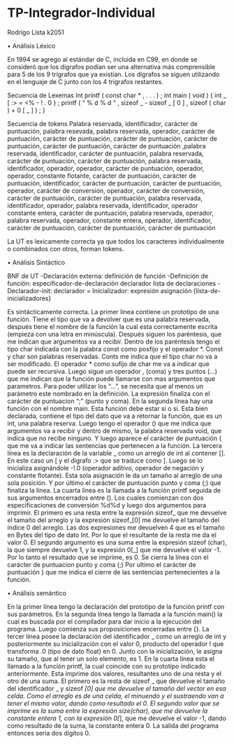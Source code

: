 # TP-Integrador-Individual
Rodrigo Lista k2051


•	Análisis Léxico

En 1994 se agrego al  estándar de C, incluida en C99, en donde se consideró que los dígrafos podían ser una alternativa más comprensible para 5 de los 9 trígrafos que ya existían. Los dígrafos se siguen utilizando en el lenguaje de C junto con los 4 trigrafos restantes.

Secuencia de Lexemas
Int    printf    (    const    char    *    ,    .    .     .     )     ;     int     main    (    void     )    {    int   _    [     :>    =    <%   -   !    .   0   }    ;    printf     (   “   %  d     %   d  “   ,   sizeof      _      -    sizeof   _   [    0     ]    ,    sizeof   (   char    )    +    0   [  _    ]    )    ;     }   

  Secuencia de tokens
Palabra reservada, identificador, carácter de puntuación,  palabra resevada, palabra reservada, operador, carácter de puntuación, carácter de puntuación, carácter de puntuación, carácter de puntuación, carácter de puntuación, carácter de puntuación ,palabra reservada, identificador, carácter de puntuación, palabra reservada, carácter de puntuación, carácter de puntuación, palabra reservada, identificador, operador, operador, carácter de puntuación, operador, operador, constante flotante, carácter de puntuación, carácter de puntuación, identificador, carácter de puntuación, carácter de puntuación, operador, carácter de conversión, operador, carácter de conversión, carácter de puntuación, carácter de puntuación, palabra reservada, identificador, operador, palabra reservada, identificador, operador constante entera, carácter de puntuación, palabra reservada, operador, palabra reservada, operador, constante entera, operador, identificador, carácter de puntuación, carácter de puntuación, carácter de puntuación

La UT es lexicamente correcta ya que todos los caracteres individualmente o combinados con otros, forman tokens.


•	Análisis Sintáctico

BNF de UT
-Declaración externa: definición de función
-Definición de función: especificador-de-declaración  declarador  lista de declaraciones
-Declarador-init:   declarador = Inicializador: expresión asignación    {lista-de-inicializadores}




Es sintácticamente correcta.
La primer linea contiene un prototipo de una función. Tiene el tipo que va a devolver que es una palabra reservada, después tiene el nombre de la función la cual esta correctamente escrita (empieza con una letra en minúscula). Después siguen los paréntesis, que me indican que argumentos va a recibir. Dentro de los paréntesis tengo el tipo char indicada con la palabra const como posfijo y el operador *. Const y char son palabras reservadas. Conts me indica que el tipo char no va a ser modificado. El operador * como sufijo de char me va a indicar que puede ser recursiva. Luego sigue un operador , (coma) y tres puntos (…) que me indican que la función puede llamarse con mas argumentos que parametros. Para poder utilizar los “…”, se necesita que al menos un parámetro este nombrado en la definición. La expresión finaliza con el carácter de puntuacion “;” (punto y coma).
En la segunda línea hay una función con el nombre main. Esta función debe estar si o si. Esta bien declarada, contiene el tipo del dato  que va a retornar la función, que es un int, una palabra reserva. Luego tengo el  operador () que me indica que argumentos va a recibir  y dentro de mismo, la palabra reservada void, que indica que no recibe ninguno. Y luego aparece el carácter de puntuación { que me va a indicar las sentencias que pertenecen a la función.
La tercera línea es la declaración de la variable _ como un arreglo de int al contener []. En este caso un [ y el dígrafo :> que se traduce como ]. Luego se lo inicializa asignándole -!.0 (operador aditivo, operador de negación y constante flotante). Esta sola asignación le da un tamaño al arreglo de una sola posición. Y por último el carácter de puntuación  punto y coma (;) que finaliza la línea.
La cuarta línea es la llamada a la función printf seguida de sus argumentos encerrados entre (). Los cuales comienzan con dos especificaciones de conversión %d%d y luego dos argumentos para imprimir. El primero es una resta entre la expresión sizeof_ que me devuelve el tamaño del arreglo y la expresión sizeof_[0] me devuelve el tamaño  del índice 0 del arreglo. Las dos expresiones me devuelven 4 que es el tamaño en Bytes del tipo de dato Int. Por lo que el resultante de la resta me da el valor 0. El segundo argumento es una suma entre la expresión sizeof (char), la que siempre devuelve 1, y la expresión 0[_] que me devuelve el valor -1. Por lo tanto el resultado que se imprime, es 0. Se cierra la línea con el carácter de puntuacion punto y coma (;)
Por ultimo el carácter de puntuación } que me indica el cierre de las sentencias pertenecientes a la función.


•	Análisis semántico

En la primer línea tengo la declaración del prototipo de la función printf con sus parámetros.
En la segunda línea tengo la llamada a la función main() la cual es buscada por el compilador para dar inicio a la ejecución del programa. Luego comienza sus proposiciones encerradas entre {}.
La tercer línea posee la declaración del identificador _ como un arreglo de int y posteriormente su inicialización con el valor 0, producto del operador ! que transforma .0 (tipo de dato float) en 0. Junto con la inicialización, le asigna su tamaño, que al tener un solo elemento, es 1.
En la cuarta línea esta el llamado a la función printf, la cual coincide con su prototipo indicado anteriormente. Esta imprime dos valores, resultantes uno de una resta y el otro de una suma. El primero es la resta de sizeof _ que devuelve el tamaño del identificador _ y sizeof _[0] que me devuelve el tamaño del vector en esa celda. Como el arreglo es de una celda, el minuendo y el sustraendo van a tener el mismo valor, dando como resultado el 0. El segundo valor que se imprime es la suma entre la expresión size(char), que me devuelve la constante entera 1, con la expresión 0[_], que me devuelve el valor -1, dando como resultado de la suma, la constante entera 0.
La salida del programa entonces seria dos dígitos 0.

